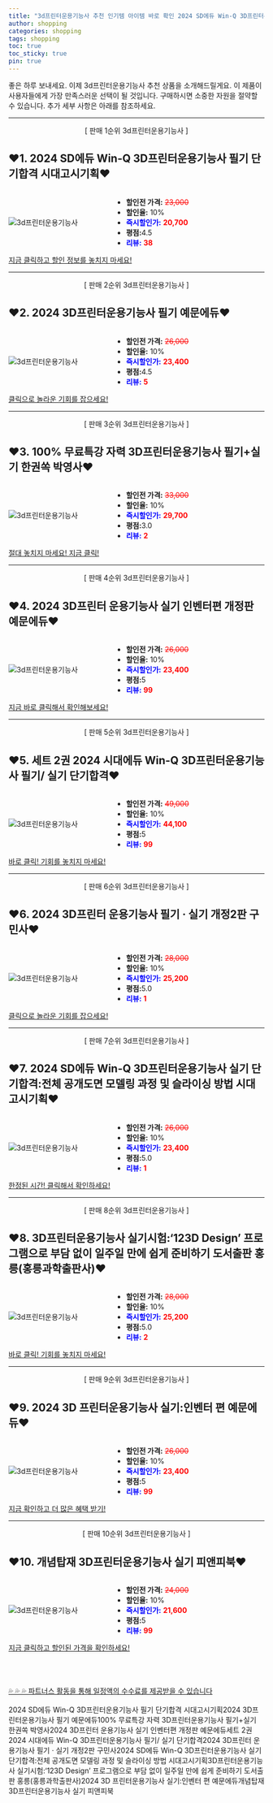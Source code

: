 ```yaml
---
title: "3d프린터운용기능사 추천 인기템 아이템 바로 확인 2024 SD에듀 Win-Q 3D프린터운용기능사 필기"
author: shopping
categories: shopping
tags: shopping
toc: true
toc_sticky: true
pin: true
---
```

좋은 하루 보내세요. 이제 3d프린터운용기능사 추천 상품을 소개해드릴게요. 이 제품이 사용자들에게 가장 만족스러운 선택이 될 것입니다. 구매하시면 소중한 자원을 절약할 수 있습니다. 추가 세부 사항은 아래를 참조하세요.

---
<p class="toplist" style="margin: 0 auto; display: block; width: fit-content;">[ 판매 1순위 3d프린터운용기능사 ]</p>

<h2><strong>❤️1. 2024 SD에듀 Win-Q 3D프린터운용기능사 필기 단기합격 시대고시기획❤️</strong></h2>

<div style="display: flex; align-items: center;">
    <div style="flex: 0.4;">
        <img src="https://thumbnail10.coupangcdn.com/thumbnails/remote/230x230ex/image/retail/images/2023/09/26/15/2/92796e6f-6489-49c0-8927-b9b2819ffbd8.jpg" alt="3d프린터운용기능사" style="max-width: 100%;">
    </div>
    <div style="flex: 0.6; margin-left: 10px;">
        <ul>
            <li><strong>할인전 가격:</strong> <del style="color: red;">23,000</del></li>
            <li><strong>할인율:</strong> 10%</li>
            <li><span style='color:blue'><strong>즉시할인가:</strong></span> <span style='color:red'><strong>20,700</strong></span></li>
            <li><strong>평점:</strong>4.5</li>
            <li><span style='color:blue'><strong>리뷰:</strong></span> <span style='color:red'><strong>38</strong></span></li>
        </ul>
    </div>
</div>
<div class="center">
    <a href="https://selin100587001.github.io?lptag=AF9450613&subid=githubio&pageKey=7615214216&traceid=V0-153&itemId=20177459379&vendorItemId=87298432512" class="myButton">
        지금 클릭하고 할인 정보를 놓치지 마세요!
    </a>
</div>


---
<p class="toplist" style="margin: 0 auto; display: block; width: fit-content;">[ 판매 2순위 3d프린터운용기능사 ]</p>

<h2><strong>❤️2. 2024 3D프린터운용기능사 필기 예문에듀❤️</strong></h2>

<div style="display: flex; align-items: center;">
    <div style="flex: 0.4;">
        <img src="https://thumbnail7.coupangcdn.com/thumbnails/remote/230x230ex/image/retail/images/2024/01/04/17/3/b2d7fc2b-d958-49c4-9e16-fd0dd609a046.jpg" alt="3d프린터운용기능사" style="max-width: 100%;">
    </div>
    <div style="flex: 0.6; margin-left: 10px;">
        <ul>
            <li><strong>할인전 가격:</strong> <del style="color: red;">26,000</del></li>
            <li><strong>할인율:</strong> 10%</li>
            <li><span style='color:blue'><strong>즉시할인가:</strong></span> <span style='color:red'><strong>23,400</strong></span></li>
            <li><strong>평점:</strong>4.5</li>
            <li><span style='color:blue'><strong>리뷰:</strong></span> <span style='color:red'><strong>5</strong></span></li>
        </ul>
    </div>
</div>
<div class="center">
    <a href="https://selin100587001.github.io?lptag=AF9450613&subid=githubio&pageKey=7801759027&traceid=V0-153&itemId=21131378044&vendorItemId=88268058231" class="myButton">
        클릭으로 놀라운 기회를 잡으세요!
    </a>
</div>


---
<p class="toplist" style="margin: 0 auto; display: block; width: fit-content;">[ 판매 3순위 3d프린터운용기능사 ]</p>

<h2><strong>❤️3. 100% 무료특강 자력 3D프린터운용기능사 필기+실기 한권쏙 박영사❤️</strong></h2>

<div style="display: flex; align-items: center;">
    <div style="flex: 0.4;">
        <img src="https://thumbnail10.coupangcdn.com/thumbnails/remote/230x230ex/image/retail/images/2024/04/25/13/4/84d8594a-2b1c-4284-9c56-8fbd2b5940b8.jpg" alt="3d프린터운용기능사" style="max-width: 100%;">
    </div>
    <div style="flex: 0.6; margin-left: 10px;">
        <ul>
            <li><strong>할인전 가격:</strong> <del style="color: red;">33,000</del></li>
            <li><strong>할인율:</strong> 10%</li>
            <li><span style='color:blue'><strong>즉시할인가:</strong></span> <span style='color:red'><strong>29,700</strong></span></li>
            <li><strong>평점:</strong>3.0</li>
            <li><span style='color:blue'><strong>리뷰:</strong></span> <span style='color:red'><strong>2</strong></span></li>
        </ul>
    </div>
</div>
<div class="center">
    <a href="https://selin100587001.github.io?lptag=AF9450613&subid=githubio&pageKey=7956152554&traceid=V0-153&itemId=21982071662&vendorItemId=89659728463" class="myButton">
        절대 놓치지 마세요! 지금 클릭!
    </a>
</div>


---
<p class="toplist" style="margin: 0 auto; display: block; width: fit-content;">[ 판매 4순위 3d프린터운용기능사 ]</p>

<h2><strong>❤️4. 2024 3D프린터 운용기능사 실기 인벤터편 개정판 예문에듀❤️</strong></h2>

<div style="display: flex; align-items: center;">
    <div style="flex: 0.4;">
        <img src="https://thumbnail7.coupangcdn.com/thumbnails/remote/230x230ex/image/retail/images/2024/07/12/15/3/8e3e8063-ce55-4fc1-a98e-16550ad8b107.jpg" alt="3d프린터운용기능사" style="max-width: 100%;">
    </div>
    <div style="flex: 0.6; margin-left: 10px;">
        <ul>
            <li><strong>할인전 가격:</strong> <del style="color: red;">26,000</del></li>
            <li><strong>할인율:</strong> 10%</li>
            <li><span style='color:blue'><strong>즉시할인가:</strong></span> <span style='color:red'><strong>23,400</strong></span></li>
            <li><strong>평점:</strong>5</li>
            <li><span style='color:blue'><strong>리뷰:</strong></span> <span style='color:red'><strong>99</strong></span></li>
        </ul>
    </div>
</div>
<div class="center">
    <a href="https://selin100587001.github.io?lptag=AF9450613&subid=githubio&pageKey=8225365556&traceid=V0-153&itemId=23654390220&vendorItemId=90679747097" class="myButton">
        지금 바로 클릭해서 확인해보세요!
    </a>
</div>


---
<p class="toplist" style="margin: 0 auto; display: block; width: fit-content;">[ 판매 5순위 3d프린터운용기능사 ]</p>

<h2><strong>❤️5. 세트 2권 2024 시대에듀 Win-Q 3D프린터운용기능사 필기/ 실기 단기합격❤️</strong></h2>

<div style="display: flex; align-items: center;">
    <div style="flex: 0.4;">
        <img src="https://thumbnail7.coupangcdn.com/thumbnails/remote/230x230ex/image/vendor_inventory/022c/a77f6ab0ce5787992dcd5e8e58c460c98b8ef0a43cc22b1d2bf1ab338dca.jpg" alt="3d프린터운용기능사" style="max-width: 100%;">
    </div>
    <div style="flex: 0.6; margin-left: 10px;">
        <ul>
            <li><strong>할인전 가격:</strong> <del style="color: red;">49,000</del></li>
            <li><strong>할인율:</strong> 10%</li>
            <li><span style='color:blue'><strong>즉시할인가:</strong></span> <span style='color:red'><strong>44,100</strong></span></li>
            <li><strong>평점:</strong>5</li>
            <li><span style='color:blue'><strong>리뷰:</strong></span> <span style='color:red'><strong>99</strong></span></li>
        </ul>
    </div>
</div>
<div class="center">
    <a href="https://selin100587001.github.io?lptag=AF9450613&subid=githubio&pageKey=8220076433&traceid=V0-153&itemId=23624251285&vendorItemId=90649897318" class="myButton">
        바로 클릭! 기회를 놓치지 마세요!
    </a>
</div>


---
<p class="toplist" style="margin: 0 auto; display: block; width: fit-content;">[ 판매 6순위 3d프린터운용기능사 ]</p>

<h2><strong>❤️6. 2024 3D프린터 운용기능사 필기 · 실기 개정2판 구민사❤️</strong></h2>

<div style="display: flex; align-items: center;">
    <div style="flex: 0.4;">
        <img src="https://thumbnail10.coupangcdn.com/thumbnails/remote/230x230ex/image/retail/images/2024/03/01/17/3/4a79065a-caf2-4d65-bda5-32ee87ee8a9d.jpg" alt="3d프린터운용기능사" style="max-width: 100%;">
    </div>
    <div style="flex: 0.6; margin-left: 10px;">
        <ul>
            <li><strong>할인전 가격:</strong> <del style="color: red;">28,000</del></li>
            <li><strong>할인율:</strong> 10%</li>
            <li><span style='color:blue'><strong>즉시할인가:</strong></span> <span style='color:red'><strong>25,200</strong></span></li>
            <li><strong>평점:</strong>5.0</li>
            <li><span style='color:blue'><strong>리뷰:</strong></span> <span style='color:red'><strong>1</strong></span></li>
        </ul>
    </div>
</div>
<div class="center">
    <a href="https://selin100587001.github.io?lptag=AF9450613&subid=githubio&pageKey=7572841901&traceid=V0-153&itemId=19975091286&vendorItemId=88857792530" class="myButton">
        클릭으로 놀라운 기회를 잡으세요!
    </a>
</div>


---
<p class="toplist" style="margin: 0 auto; display: block; width: fit-content;">[ 판매 7순위 3d프린터운용기능사 ]</p>

<h2><strong>❤️7. 2024 SD에듀 Win-Q 3D프린터운용기능사 실기 단기합격:전체 공개도면 모델링 과정 및 슬라이싱 방법 시대고시기획❤️</strong></h2>

<div style="display: flex; align-items: center;">
    <div style="flex: 0.4;">
        <img src="https://thumbnail10.coupangcdn.com/thumbnails/remote/230x230ex/image/retail/images/2024/04/18/17/5/c769170f-b8e4-4e86-9edf-df6c5f05ec68.jpg" alt="3d프린터운용기능사" style="max-width: 100%;">
    </div>
    <div style="flex: 0.6; margin-left: 10px;">
        <ul>
            <li><strong>할인전 가격:</strong> <del style="color: red;">26,000</del></li>
            <li><strong>할인율:</strong> 10%</li>
            <li><span style='color:blue'><strong>즉시할인가:</strong></span> <span style='color:red'><strong>23,400</strong></span></li>
            <li><strong>평점:</strong>5.0</li>
            <li><span style='color:blue'><strong>리뷰:</strong></span> <span style='color:red'><strong>1</strong></span></li>
        </ul>
    </div>
</div>
<div class="center">
    <a href="https://selin100587001.github.io?lptag=AF9450613&subid=githubio&pageKey=8037206297&traceid=V0-153&itemId=22491102768&vendorItemId=89550950675" class="myButton">
        한정된 시간! 클릭해서 확인하세요!
    </a>
</div>


---
<p class="toplist" style="margin: 0 auto; display: block; width: fit-content;">[ 판매 8순위 3d프린터운용기능사 ]</p>

<h2><strong>❤️8. 3D프린터운용기능사 실기시험:‘123D Design’ 프로그램으로 부담 없이 일주일 만에 쉽게 준비하기 도서출판 홍릉(홍릉과학출판사)❤️</strong></h2>

<div style="display: flex; align-items: center;">
    <div style="flex: 0.4;">
        <img src="https://thumbnail9.coupangcdn.com/thumbnails/remote/230x230ex/image/rs_quotation_api/vvq3xxu4/ca993a574dcb413dbaa00b00921f7b2b.jpg" alt="3d프린터운용기능사" style="max-width: 100%;">
    </div>
    <div style="flex: 0.6; margin-left: 10px;">
        <ul>
            <li><strong>할인전 가격:</strong> <del style="color: red;">28,000</del></li>
            <li><strong>할인율:</strong> 10%</li>
            <li><span style='color:blue'><strong>즉시할인가:</strong></span> <span style='color:red'><strong>25,200</strong></span></li>
            <li><strong>평점:</strong>5.0</li>
            <li><span style='color:blue'><strong>리뷰:</strong></span> <span style='color:red'><strong>2</strong></span></li>
        </ul>
    </div>
</div>
<div class="center">
    <a href="https://selin100587001.github.io?lptag=AF9450613&subid=githubio&pageKey=5348055655&traceid=V0-153&itemId=7858406212&vendorItemId=75148060483" class="myButton">
        바로 클릭! 기회를 놓치지 마세요!
    </a>
</div>


---
<p class="toplist" style="margin: 0 auto; display: block; width: fit-content;">[ 판매 9순위 3d프린터운용기능사 ]</p>

<h2><strong>❤️9. 2024 3D 프린터운용기능사 실기:인벤터 편 예문에듀❤️</strong></h2>

<div style="display: flex; align-items: center;">
    <div style="flex: 0.4;">
        <img src="https://thumbnail10.coupangcdn.com/thumbnails/remote/230x230ex/image/vendor_inventory/070d/6cee4eaaf73e204720e75cedffe91f7bfdc421a1c805232db9f2b5a7a66d.png" alt="3d프린터운용기능사" style="max-width: 100%;">
    </div>
    <div style="flex: 0.6; margin-left: 10px;">
        <ul>
            <li><strong>할인전 가격:</strong> <del style="color: red;">26,000</del></li>
            <li><strong>할인율:</strong> 10%</li>
            <li><span style='color:blue'><strong>즉시할인가:</strong></span> <span style='color:red'><strong>23,400</strong></span></li>
            <li><strong>평점:</strong>5</li>
            <li><span style='color:blue'><strong>리뷰:</strong></span> <span style='color:red'><strong>99</strong></span></li>
        </ul>
    </div>
</div>
<div class="center">
    <a href="https://selin100587001.github.io?lptag=AF9450613&subid=githubio&pageKey=8204422739&traceid=V0-153&itemId=23529003641&vendorItemId=90555320198" class="myButton">
        지금 확인하고 더 많은 혜택 받기!
    </a>
</div>


---
<p class="toplist" style="margin: 0 auto; display: block; width: fit-content;">[ 판매 10순위 3d프린터운용기능사 ]</p>

<h2><strong>❤️10. 개념탑재 3D프린터운용기능사 실기 피앤피북❤️</strong></h2>

<div style="display: flex; align-items: center;">
    <div style="flex: 0.4;">
        <img src="https://thumbnail10.coupangcdn.com/thumbnails/remote/230x230ex/image/rs_quotation_api/x4s0vkkv/c0ae19e6779f4d26af65530e4b5bdbf7.jpg" alt="3d프린터운용기능사" style="max-width: 100%;">
    </div>
    <div style="flex: 0.6; margin-left: 10px;">
        <ul>
            <li><strong>할인전 가격:</strong> <del style="color: red;">24,000</del></li>
            <li><strong>할인율:</strong> 10%</li>
            <li><span style='color:blue'><strong>즉시할인가:</strong></span> <span style='color:red'><strong>21,600</strong></span></li>
            <li><strong>평점:</strong>5</li>
            <li><span style='color:blue'><strong>리뷰:</strong></span> <span style='color:red'><strong>99</strong></span></li>
        </ul>
    </div>
</div>
<div class="center">
    <a href="https://selin100587001.github.io?lptag=AF9450613&subid=githubio&pageKey=7197137306&traceid=V0-153&itemId=18183677219&vendorItemId=85332628403" class="myButton">
        지금 클릭하고 할인된 가격을 확인하세요!
    </a>
</div>

<br><br><br>[💦 💦 💦 파트너스 활동을 통해 일정액의 수수료를 제공받을 수 있습니다](https://link.coupang.com/a/bcpT2c)<br><br>2024 SD에듀 Win-Q 3D프린터운용기능사 필기 단기합격 시대고시기획2024 3D프린터운용기능사 필기 예문에듀100% 무료특강 자력 3D프린터운용기능사 필기+실기 한권쏙 박영사2024 3D프린터 운용기능사 실기 인벤터편 개정판 예문에듀세트 2권 2024 시대에듀 Win-Q 3D프린터운용기능사 필기/ 실기 단기합격2024 3D프린터 운용기능사 필기 · 실기 개정2판 구민사2024 SD에듀 Win-Q 3D프린터운용기능사 실기 단기합격:전체 공개도면 모델링 과정 및 슬라이싱 방법 시대고시기획3D프린터운용기능사 실기시험:‘123D Design’ 프로그램으로 부담 없이 일주일 만에 쉽게 준비하기 도서출판 홍릉(홍릉과학출판사)2024 3D 프린터운용기능사 실기:인벤터 편 예문에듀개념탑재 3D프린터운용기능사 실기 피앤피북